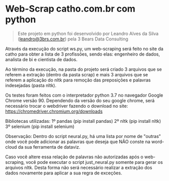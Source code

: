 # Web-Scrap catho.com.br com python
> Este projeto em python foi desenvolvido por Leandro Alves da Silva (leandro@3brs.com.br) pela 3 Bears Data Consulting

Através da execução do script ws.py, um web-scraping será feito no site da catho para obter a lista de 3 profissões, sendo elas: engenheiro de dados, analista de bi e cientista de dados.

Ao término da execução, na pasta do projeto será criado 3 arquivos que se referem a extração (dentro da pasta scrap) e mais 3 arquivos que se referem a aplicação do nltk para remoção das preposições e palavras indesejadas (pasta nltk).

Os testes foram feitos com o interpretador python 3.7 no navegador Google Chrome versão 90.
Dependendo da versão do seu google chrome, será necessário trocar o webdriver fazendo o download no site: https://chromedriver.chromium.org/downloads

Bibliotecas utilizadas: 
1º pandas (pip install pandas)
2º nltk (pip install nltk)
3º selenium (pip install selenium)

Observação:
Dentro do script neural.py, há uma lista por nome de "outras" onde você pode adicionar as palavras que deseja que NÃO conste na word-cloud da sua ferramenta de dataviz.

Caso você altere essa relação de palavras não autorizadas após o web-scraping, você pode executar o script just_neural.py somente para gerar os arquivos nltk. Desta forma não será necessário realizar a extração dos dados novamente para aplicar a sua regra de exceções.
